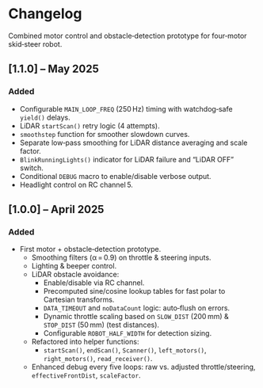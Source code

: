# Changelog

Combined motor control and obstacle‐detection prototype for four‑motor skid‑steer robot.

## [1.1.0] – May 2025
### Added
- Configurable `MAIN_LOOP_FREQ` (250 Hz) timing with watchdog‐safe `yield()` delays.
- LiDAR `startScan()` retry logic (4 attempts).
- `smoothstep` function for smoother slowdown curves.
- Separate low‑pass smoothing for LiDAR distance averaging and scale factor.
- `BlinkRunningLights()` indicator for LiDAR failure and “LiDAR OFF” switch.
- Conditional `DEBUG` macro to enable/disable verbose output.
- Headlight control on RC channel 5.

## [1.0.0] – April 2025
### Added
- First motor + obstacle‑detection prototype.
  - Smoothing filters (α = 0.9) on throttle & steering inputs.
  - Lighting & beeper control.
  - LiDAR obstacle avoidance:
    - Enable/disable via RC channel.
    - Precomputed sine/cosine lookup tables for fast polar to Cartesian transforms.
    - `DATA_TIMEOUT` and `noDataCount` logic: auto‑flush on errors.
    - Dynamic throttle scaling based on `SLOW_DIST` (200 mm) & `STOP_DIST` (50 mm) (test distances).
    - Configurable `ROBOT_HALF_WIDTH` for detection sizing.
  - Refactored into helper functions:
    - `startScan()`, `endScan()`, `Scanner()`, `left_motors()`, `right_motors()`, `read_receiver()`.
  - Enhanced debug every five loops: raw vs. adjusted throttle/steering, `effectiveFrontDist`, `scaleFactor`.
